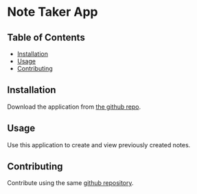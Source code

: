 # Note Taker App

## Table of Contents

- [Installation](#installation)
- [Usage](#usage)
- [Contributing](#contributing)

## Installation

Download the application from [the github repo](https://github.com/bpkaufman4/note-taker).

## Usage

Use this application to create and view previously created notes. 

## Contributing

Contribute using the same [github repository](https://github.com/bpkaufman4/note-taker).
